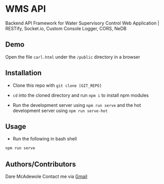# WMS API

Backend API Framework for Water Supervisory Control Web Application
| RESTify, Socket.io, Custom Console Logger, CORS, NeDB

## Demo

Open the file `carl.html` under the `/public` directory in a browser

## Installation

- Clone this repo with `git clone [GIT_REPO]`

- `cd` into the cloned directory and run `npm i` to install npm modules

- Run the development server using `npm run serve` and the hot development server using `npm run serve-hot`

## Usage

- Run the following in bash shell

```bash
npm run serve
```

## Authors/Contributors

Dare McAdewole
Contact me via [Gmail](mailto://dare.dev.adewole@gmail.com)
